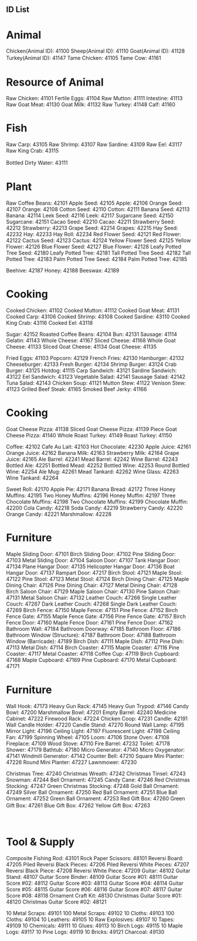 ## ID List
# Animal
Chicken(Animal ID): 41100
Sheep(Animal ID): 41110
Goat(Animal ID): 41128
Turkey(Animal ID): 41147
Tame Chicken: 41105
Tame Cow: 41161
　
　	
# Resource of Animal
Raw Chicken: 41101
Fertile Eggs: 41104
Raw Mutton: 41111
Intestine: 41113
Raw Goat Meat: 41130
Goat Milk: 41132
Raw Turkey: 41148
Calf: 41160	

# Fish
Raw Carp: 43105
Raw Shrimp: 43107
Raw Sardine: 43109
Raw Eel: 43117
Raw King Crab: 43115

Bottled Dirty Water: 43111
　
# Plant
Raw Coffee Beans: 42101
Apple Seed: 42105
Apple: 42106
Orange Seed: 42107
Orange: 42108
Cotton Seed: 42110
Cotton: 42111
Banana Seed: 42113
Banana: 42114
Leek Seed: 42116
Leek: 42117
Sugarcane Seed: 42150
Sugarcane: 42151
Cacao Seed: 42210
Cacao: 42211
Strawberry Seed: 42212
Strawberry: 42213
Grape Seed: 42214
Grapes: 42215
Hay Seed: 42232
Hay: 42233
Hay Roll: 42234
Red Flower Seed: 42121
Red Flower: 42122
Cactus Seed: 42123
Cactus: 42124
Yellow Flower Seed: 42125
Yellow Flower: 42126
Blue Flower Seed: 42127
Blue Flower: 42128
Leafy Potted Tree Seed: 42180
Leafy Potted Tree: 42181
Tall Potted Tree Seed: 42182
Tall Potted Tree: 42183
Palm Potted Tree Seed: 42184
Palm Potted Tree: 42185

Beehive: 42187
Honey: 42188
Beeswax: 42189	

# Cooking
Cooked Chicken: 41102
Cooked Mutton: 41112
Cooked Goat Meat: 41131
Cooked Carp: 43106
Cooked Shrimp: 43108
Cooked Sardine: 43110
Cooked King Crab: 43116
Cooked Eel: 43118

Sugar: 42152
Roasted Coffee Beans: 42104
Bun: 42131
Sausage: 41114
Gelatin: 41143
Whole Cheese: 41167
Sliced Cheese: 41168
Whole Goat Cheese: 41133
Sliced Goat Cheese: 41134
Goat Cheese: 41135

Fried Eggs: 41103
Popcorn: 42129
French Fries: 42130
Hamburger: 42132
Cheeseburger: 42133
Fresh Burger: 42134
Shrimp Burger: 43124
Crab Burger: 43125
Hotdog: 41115
Carp Sandwich: 43121
Sardine Sandwich: 43122
Eel Sandwich: 43123
Vegetable Salad: 42141
Sausage Salad: 42142
Tuna Salad: 42143
Chicken Soup: 41121
Mutton Stew: 41122
Venison Stew: 41123
Grilled Beef Steak: 41165
Smoked Beef Jerky: 41166	

# Cooking
Goat Cheese Pizza: 41138
Sliced Goat Cheese Pizza: 41139
Piece Goat Cheese Pizza: 41140
Whole Roast Turkey: 41149
Roast Turkey: 41150

Coffee: 42102
Cafe Au Lait: 42103
Hot Chocolate: 42230
Apple Juice: 42161
Orange Juice: 42162
Banana Milk: 42163
Strawberry Milk: 42164
Grape Juice: 42165
Ale Barrel: 42241
Mead Barrel: 42242
Wine Barrel: 42243
Bottled Ale: 42251
Bottled Mead: 42252
Bottled Wine: 42253
Round Bottled Wine: 42254
Ale Mug: 42261
Mead Tankard: 42262
Wine Glass: 42263
Wine Tankard: 42264

Sweet Roll: 42170
Apple Pie: 42171
Banana Bread: 42172
Three Honey Muffins: 42195
Two Honey Muffins: 42196
Honey Muffin: 42197
Three Chocolate Muffins: 42198
Two Chocolate Muffins: 42199
Chocolate Muffin: 42200
Cola Candy: 42218
Soda Candy: 42219
Strawberry Candy: 42220
Orange Candy: 42221
Marshmallow: 42228

# Furniture
Maple Sliding Door: 47101
Birch Sliding Door: 47102
Pine Sliding Door: 47103
Metal Sliding Door: 47104
Saloon Door: 47107
Tank Hangar Door: 47134
Plane Hangar Door: 47135
Helicopter Hangar Door: 47136
Boat Hangar Door: 47137
Rampart Door: 47217
Birch Stool: 47121
Maple Stool: 47122
Pine Stool: 47123
Metal Stool: 47124
Birch Dining Chair: 47125
Maple Dining Chair: 47126
Pine Dining Chair: 47127
Metal Dining Chair: 47128
Birch Saloon Chair: 47129
Maple Saloon Chair: 47130
Pine Saloon Chair: 47131
Metal Saloon Chair: 47132
Leather Couch: 47266
Single Leather Couch: 47267
Dark Leather Couch: 47268
Single Dark Leather Couch: 47269
Birch Fence: 47150
Maple Fence: 47151
Pine Fence: 47152
Birch Fence Gate: 47155
Maple Fence Gate: 47156
Pine Fence Gate: 47157
Birch Fence Door: 47160
Maple Fence Door: 47161
Pine Fence Door: 47162
Bathroom Wall: 47184
Bathroom Doorway: 47185
Bathroom Floor: 47186
Bathroom Window (Structure): 47187
Bathroom Door: 47188
Bathroom Window (Barricade): 47189
Birch Dish: 47111
Maple Dish: 47112
Pine Dish: 47113
Metal Dish: 47114
Birch Coaster: 47115
Maple Coaster: 47116
Pine Coaster: 47117
Metal Coaster: 47118
Coffee Cup: 47119
Birch Cupboard: 47168
Maple Cupboard: 47169
Pine Cupboard: 47170
Metal Cupboard: 47171	
# Furniture
Wall Hook: 47173
Heavy Gun Rack: 47145
Heavy Gun Trypod: 47146
Candy Bowl: 47200
Marshmallow Bowl: 47201
Empty Barrel: 42240
Medicine Cabinet: 47222
Firewood Rack: 47224
Chicken Coop: 47231
Candle: 42191
Wall Candle Holder: 47220
Candle Stand: 47270
Round Wall Lamp: 47195
Mirror Light: 47196
Ceiling Light: 47197
Fluorescent Light: 47198
Ceiling Fan: 47199
Spinning Wheel: 47105
Loom: 47106
Stone Oven: 47108
Fireplace: 47109
Wood Stove: 47110
Fire Barrel: 47232
Toilet: 47178
Shower: 47179
Bathtub: 47180
Micro Generator: 47140
Micro Oxygenator: 47141
Windmill Generator: 47142
Counter Bell: 47210
Square Mini Planter: 47226
Round Mini Planter: 47227
Lawnmower: 47230

Christmas Tree: 47240
Christmas Wreath: 47242
Christmas Tinsel: 47243
Snowman: 47244
Bell Ornament: 47245
Candy Cane: 47246
Red Christmas Stocking: 47247
Green Christmas Stocking: 47248
Gold Ball Ornament: 47249
Silver Ball Ornament: 47250
Red Ball Ornament: 47251
Blue Ball Ornament: 47252
Green Ball Ornament: 47253
Red Gift Box: 47260
Green Gift Box: 47261
Blue Gift Box: 47262
Yellow Gift Box: 47263
　

　	
# Tool & Supply
Composite Fishing Rod: 43101
Rock Paper Scissors: 48101
Reversi Board: 47205
Piled Reversi Black Pieces: 47206
Piled Reversi White Pieces: 47207
Reversi Black Piece: 47208
Reversi White Piece: 47209
Guitar: 48102
Guitar Stand: 48107
Guitar Score Binder: 48109
Guitar Score #01: 48111
Guitar Score #02: 48112
Guitar Score #03: 48113
Guitar Score #04: 48114
Guitar Score #05: 48115
Guitar Score #06: 48116
Guitar Score #07: 48117
Guitar Score #08: 48118
Ornament Craft Kit: 48130
Christmas Guitar Score #01: 48120
Christmas Guitar Score #02: 48121

10 Metal Scraps: 49101
100 Metal Scraps: 49102
10 Cloths: 49103
100 Cloths: 49104
10 Leathers: 49105
10 Raw Explosives: 49107
10 Tapes: 49109
10 Chemicals: 49111
10 Glues: 49113
10 Birch Logs: 49115
10 Maple Logs: 49117
10 Pine Logs: 49119
10 Bricks: 49121
Charcoal: 49130
